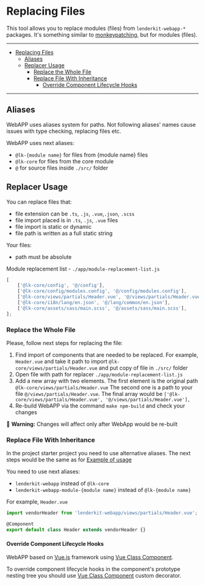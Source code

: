 # Replacing Files

This tool allows you to replace modules (files) from `lenderkit-webapp-*` packages. It's something
similar to [monkeypatching](https://en.wikipedia.org/wiki/Monkey_patch), but for modules (files).

---

<!-- TOC -->

-   [Replacing Files](#replacing-files)
    -   [Aliases](#aliases)
    -   [Replacer Usage](#replacer-usage)
        -   [Replace the Whole File](#replace-the-whole-file)
        -   [Replace File With Inheritance](#replace-file-with-inheritance)
            -   [Override Component Lifecycle Hooks](#override-component-lifecycle-hooks)

<!-- TOC -->

---

## Aliases

WebAPP uses aliases system for paths. Not following aliases' names cause issues with type checking,
replacing files etc.

WebAPP uses next aliases:

-   `@lk-{module name}` for files from {module name} files
-   `@lk-core` for files from the core module
-   `@` for source files inside `./src/` folder

## Replacer Usage

You can replace files that:

-   file extension can be `.ts`, `.js`, `.vue`,`.json`, `.scss`
-   file import placed is in `.ts`, `.js`, `.vue` files
-   file import is static or dynamic
-   file path is written as a full static string

Your files:

-   path must be absolute

Module replacement list - `./app/module-replacement-list.js`

```js
[
    ['@lk-core/config', '@/config'],
    ['@lk-core/config/modules.config', '@/config/modules.config'],
    ['@lk-core/views/partials/Header.vue', '@/views/partials/Header.vue'],
    ['@lk-core/i18n/lang/en.json', '@/lang/common/en.json'],
    ['@lk-core/assets/sass/main.scss', '@/assets/sass/main.scss'],
];
```

### Replace the Whole File

Please, follow next steps for replacing the file:

1. Find import of components that are needed to be replaced. For example, `Header.vue` and take it
   path to import `@lk-core/views/partials/Header.vue` and put copy of file in `./src/` folder
2. Open file with path for replacer `./app/module-replacement-list.js`
3. Add a new array with two elements. The first element is the original path
   `@lk-core/views/partials/Header.vue` The second one is a path to your file
   `@/views/partials/Header.vue`. The final array would be
   `['@lk-core/views/partials/Header.vue', '@/views/partials/Header.vue'],`
4. Re-build WebAPP via the command `make npm-build` and check your changes

:rotating_light: **Warning:** Changes will affect only after WebApp would be re-built

### Replace File With Inheritance

In the project starter project you need to use alternative aliases. The next steps would be the same
as for [Example of usage](#replace-the-whole-file)

You need to use next aliases:

-   `lenderkit-webapp` instead of `@lk-core`
-   `lenderkit-webapp-module-{module name}` instead of `@lk-{module name}`

For example, `Header.vue`

```js
import vendorHeader from 'lenderkit-webapp/views/partials/Header.vue';

@Component
export default class Header extends vendorHeader {}
```

#### Override Component Lifecycle Hooks

WebAPP based on [Vue.js](https://vuejs.org/) framework using
[Vue Class Component](https://class-component.vuejs.org/).

To override component lifecycle hooks in the component's prototype nesting tree you should use
[Vue Class Component](/code-guides/advanced/plugins/decorators?id=override) custom decorator.
